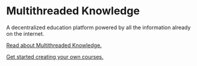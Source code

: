 # Multithreaded Knowledge
A decentralized education platform powered by all the information already on the internet.

[Read about Multithreaded Knowledge.](http://multithreaded.link/multithreaded-knowledge/)

[Get started creating your own courses.](https://github.com/claudiulodro/multithreaded-knowledge/wiki)
